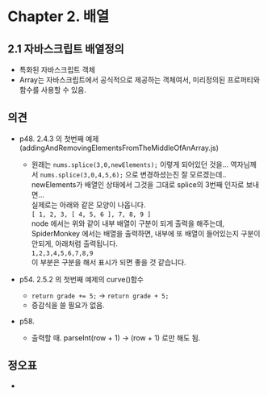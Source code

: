 # Chapter 2. 배열

## 2.1 자바스크립트 배열정의 
* 특화된 자바스크립트 객체
* Array는 자바스크립트에서 공식적으로 제공하는 객체여서, 미리정의된 프로퍼티와 함수를 사용할 수 있음.


## 의견
* p48. 2.4.3 의 첫번째 예제 (addingAndRemovingElementsFromTheMiddleOfAnArray.js)
    * 원래는 `nums.splice(3,0,newElements);` 이렇게 되어있던 것을...
      역자님께서 `nums.splice(3,0,4,5,6);` 으로 변경하셨는진 잘 모르겠는데..  
      newElements가 배열인 상태에서 그것을 그대로 splice의 3번째 인자로 보내면...  
      실제로는 아래와 같은 모양이 나옵니다.  
      `[ 1, 2, 3, [ 4, 5, 6 ], 7, 8, 9 ]`  
      node 에서는 위와 같이 내부 배열이 구분이 되게 출력을 해주는데,  
      SpiderMonkey 에서는 배열을 출력하면, 내부에 또 배열이 들어있는지 구분이 안되게, 아래처럼 출력됩니다.  
      `1,2,3,4,5,6,7,8,9`  
      이 부분은 구분을 해서 표시가 되면 좋을 것 같습니다.

* p54. 2.5.2 의 첫번째 예제의 curve()함수
    * `return grade += 5;` -> `return grade + 5;`
    * 증감식을 쓸 필요가 없음.
* p58.
    * 출력할 때. parseInt(row + 1) -> (row + 1) 로만 해도 됨.
## 정오표
*

